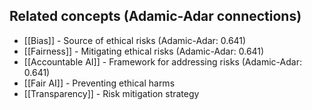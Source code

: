 

## Related concepts (Adamic-Adar connections)

- [[Bias]] - Source of ethical risks (Adamic-Adar: 0.641)
- [[Fairness]] - Mitigating ethical risks (Adamic-Adar: 0.641)
- [[Accountable AI]] - Framework for addressing risks (Adamic-Adar: 0.641)
- [[Fair AI]] - Preventing ethical harms
- [[Transparency]] - Risk mitigation strategy
